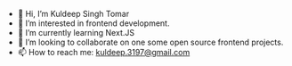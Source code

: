 - 👋 Hi, I’m Kuldeep Singh Tomar
- 👀 I’m interested in frontend development.
- 🌱 I’m currently learning Next.JS
- 💞️ I’m looking to collaborate on one some open source frontend projects.
- 📫 How to reach me: kuldeep.3197@gmail.com

<!---
kuldeep31tomar/kuldeep31tomar is a ✨ special ✨ repository because its `README.md` (this file) appears on your GitHub profile.
You can click the Preview link to take a look at your changes.
--->
